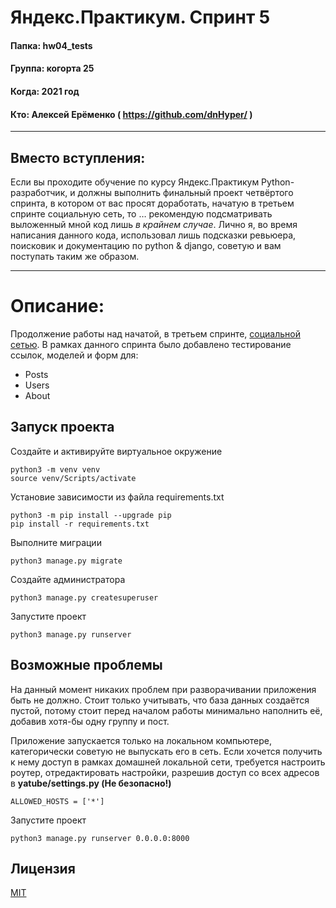 # Яндекс.Практикум. Спринт 5

#### Папка: hw04_tests
#### Группа: когорта 25
#### Когда: 2021 год
#### Кто: Алексей Ерёменко ( https://github.com/dnHyper/ )

------------

## Вместо вступления:
Если вы проходите обучение по курсу Яндекс.Практикум Python-разработчик, и должны выполнить финальный проект четвёртого спринта, в котором от вас просят доработать, начатую в третьем спринте социальную сеть, то … рекомендую подсматривать выложенный мной код лишь *в крайнем случае*. Лично я, во время написания данного кода, использовал лишь подсказки ревьюера, поисковик и документацию по python & django, советую и вам поступать таким же образом.

------------

# Описание:
Продолжение работы над начатой, в третьем спринте, [социальной сетью](https://github.com/dnHyper/hw02_community). В рамках данного спринта было добавлено тестирование ссылок, моделей и форм для:

- Posts
- Users
- About

## Запуск проекта

Создайте и активируйте виртуальное окружение

    python3 -m venv venv
    source venv/Scripts/activate

Установие зависимости из файла requirements.txt

    python3 -m pip install --upgrade pip
    pip install -r requirements.txt

Выполните миграции

    python3 manage.py migrate


Создайте администратора

    python3 manage.py createsuperuser

Запустите проект

    python3 manage.py runserver

## Возможные проблемы

На данный момент никаких проблем при разворачивании приложения быть не должно. Стоит только учитывать, что база данных создаётся пустой, потому стоит перед началом работы минимально наполнить её, добавив хотя-бы одну группу и пост.

Приложение запускается только на локальном компьютере, категорически советую не выпускать его в сеть. Если хочется получить к нему доступ в рамках домашней локальной сети, требуется настроить роутер, отредактировать настройки, разрешив доступ со всех адресов в **yatube/settings.py (Не безопасно!)**

    ALLOWED_HOSTS = ['*']

Запустите проект

    python3 manage.py runserver 0.0.0.0:8000

## Лицензия
[MIT](https://ru.wikipedia.org/wiki/%D0%9B%D0%B8%D1%86%D0%B5%D0%BD%D0%B7%D0%B8%D1%8F_MIT)


